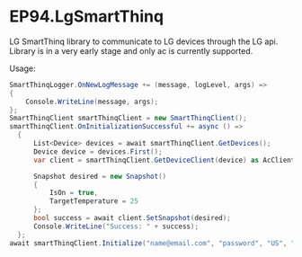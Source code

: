 # EP94.LgSmartThinq
 LG SmartThinq library to communicate to LG devices through the LG api. Library is in a very early stage and only ac is currently supported.
 
 Usage:
 ```c#
 SmartThinqLogger.OnNewLogMessage += (message, logLevel, args) =>
 {
     Console.WriteLine(message, args);
 };
 SmartThinqClient smartThinqClient = new SmartThinqClient();
 smartThinqClient.OnInitializationSuccessful += async () =>
   {
       List<Device> devices = await smartThinqClient.GetDevices();
       Device device = devices.First();
       var client = smartThinqClient.GetDeviceClient(device) as AcClient;

       Snapshot desired = new Snapshot()
       {
           IsOn = true,
           TargetTemperature = 25
       };
       bool success = await client.SetSnapshot(desired);
       Console.WriteLine("Success: " + success);
   };
 await smartThinqClient.Initialize("name@email.com", "password", "US", "en-US");
```
